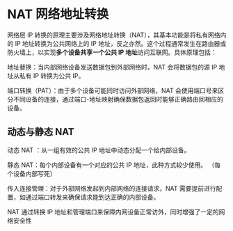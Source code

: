 # NAT 网络地址转换

网络层 IP 转换的原理主要涉及网络地址转换（NAT），其基本功能是将私有网络内的 IP 地址转换为公共网络上的 IP 地址，反之亦然。这个过程通常发生在路由器或防火墙上，以实现**多个设备共享一个公共 IP 地址**访问互联网。具体原理包括：

地址替换：当内部网络设备发送数据包到外部网络时，NAT 会将数据包的源 IP 地址从私有 IP 转换为公共 IP。

端口转换（PAT）：由于多个设备可能同时访问外部网络，NAT 会使用端口号来区分不同设备的连接，通过端口-地址映射确保数据包返回时能够正确路由回相应的设备。

## 动态与静态 NAT

动态 NAT ：从一组有效的公共 IP 地址中动态分配一个给内部设备。

静态 NAT：每个内部设备有一个对应的公共 IP 地址，此种方式较少使用。
（每个设备内部写死）

传入连接管理：对于外部网络发起到内部网络的连接请求，NAT 需要提前进行配置，如通过端口转发来确保请求能到达正确的内部设备。

NAT 通过转换 IP 地址和管理端口来保障内网设备正常访外，同时增强了一定的网络安全性
